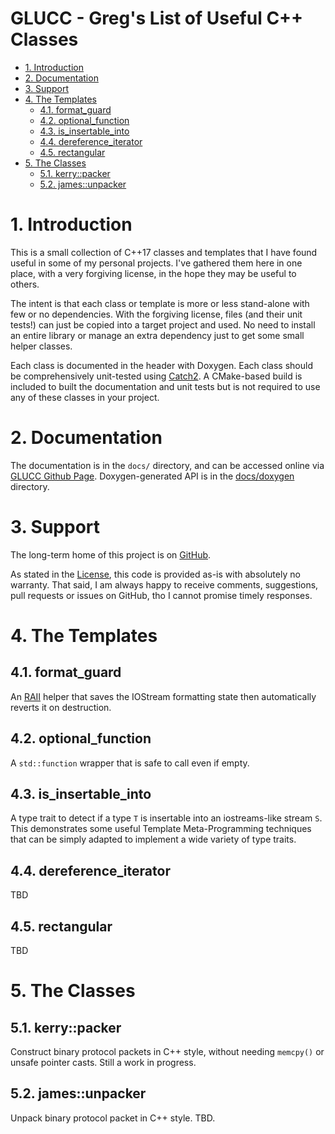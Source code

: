 <!---
The "omit from toc" comment for the Markdown VSCode extension unfortunately 
gets rendered in the Doxygen-generated HTML.  We work around this in CMake to generate 
README.md with the comments removed and include that in Doxygen run
Also the TOC maintained by VSCode is not compatible with the Markdown way
so the same CMake magic adjusts that
Also syntax highlighting of code blocks is different
Base strategy is this file is suitable for VSCode and Github, we massage it 
as required for Doxygen
-->
# GLUCC - Greg's List of Useful C++ Classes <!-- omit from toc -->

<!-- toc this line is replaced by Doxygen [TOC] tag -->
<!-- begin toc this and the following up to blank line is deleted -->
- [1. Introduction](#1-introduction)
- [2. Documentation](#2-documentation)
- [3. Support](#3-support)
- [4. The Templates](#4-the-templates)
  - [4.1. format\_guard](#41-format_guard)
  - [4.2. optional\_function](#42-optional_function)
  - [4.3. is\_insertable\_into](#43-is_insertable_into)
  - [4.4. dereference\_iterator](#44-dereference_iterator)
  - [4.5. rectangular](#45-rectangular)
- [5. The Classes](#5-the-classes)
  - [5.1. kerry::packer](#51-kerrypacker)
  - [5.2. james::unpacker](#52-jamesunpacker)


# 1. Introduction

This is a small collection of C++17 classes and templates that I have found
useful in some of my personal projects.   I've gathered them here in one place,
with a very forgiving license, in the hope they may be useful to others.

The intent is that each class or template is more or less stand-alone with few
or no dependencies.  With the forgiving license, files (and their unit tests!)
can just be copied into a target project and used.  No need to install an entire
library or manage an extra dependency just to get some small helper classes.

Each class is documented in the header with Doxygen.  Each class should be
comprehensively unit-tested using [Catch2](https://github.com/catchorg/Catch2).
A CMake-based build is included to built the documentation and unit tests but is
not required to use any of these classes in your project.

# 2. Documentation

The documentation is in the `docs/` directory, and can be accessed online via
[GLUCC Github Page](https://gnbond.github.io/GLUCC/).   Doxygen-generated API is
in the [docs/doxygen](docs/doxygen/index.html) directory.

# 3. Support

The long-term home of this project is on [GitHub](https://github.com/gnbond/GLUCC).

As stated in the [License](LICENSE.md), this code is provided as-is with absolutely
no warranty.  That said, I am always happy to receive comments, suggestions,
pull requests or issues on GitHub, tho I cannot promise timely responses.

# 4. The Templates

## 4.1. format_guard

An [RAII](https://isocpp.github.io/CppCoreGuidelines/CppCoreGuidelines#Rr-raii)
helper that saves the IOStream formatting state then automatically reverts it on
destruction.

## 4.2. optional_function

A `std::function` wrapper that is safe to call even if empty.

## 4.3. is_insertable_into

A type trait to detect if a type `T` is insertable into an iostreams-like stream
`S`.  This demonstrates some useful Template Meta-Programming techniques that can
be simply adapted to implement a wide variety of type traits.

## 4.4. dereference_iterator 

TBD

## 4.5. rectangular

TBD

# 5. The Classes

## 5.1. kerry::packer

Construct binary protocol packets in C++ style, without needing `memcpy()` or unsafe pointer casts.  Still a work in progress.

## 5.2. james::unpacker

Unpack binary protocol packet in C++ style.  TBD.
